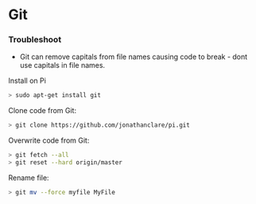# Git

### Troubleshoot
- Git can remove capitals from file names causing code to break - dont use capitals in file names.

Install on Pi
```sh
> sudo apt-get install git
```

Clone code from Git:
```sh
> git clone https://github.com/jonathanclare/pi.git
```

Overwrite code from Git:
```sh
> git fetch --all
> git reset --hard origin/master
```

Rename file:
```sh
> git mv --force myfile MyFile
```
